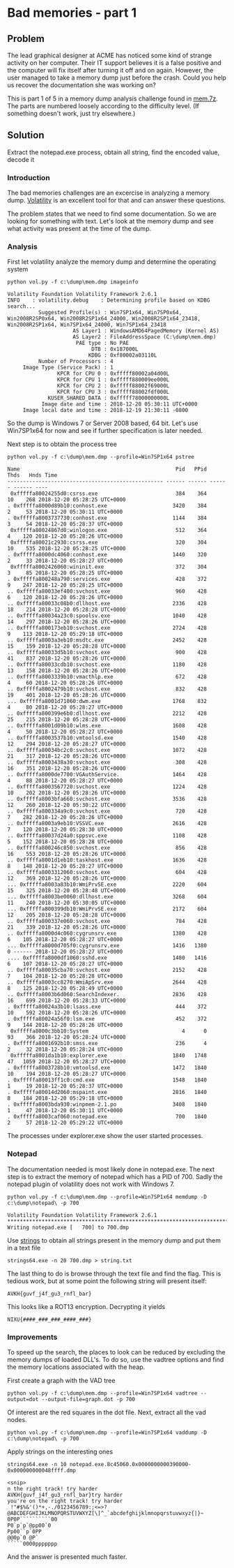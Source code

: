 # Bad memories - part 1

## Problem

The lead graphical designer at ACME has noticed some kind of strange activity on her computer. Their IT support believes it is a false positive and the computer will fix itself after turning it off and on again. However, the user managed to take a memory dump just before the crash. Could you help us recover the documentation she was working on?

This is part 1 of 5 in a memory dump analysis challenge found in [mem.7z](https://thenixuchallenge.com/c/bad_memories_part1/static/mem.7z). The parts are numbered loosely according to the difficulty level. (If something doesn't work, just try elsewhere.)

## Solution

Extract the notepad.exe process, obtain all string, find the encoded value, decode it

### Introduction

The bad memories challenges are an excercise in analyzing a memory dump. [Volatility](https://github.com/volatilityfoundation/volatility) is an excellent tool for that and can answer these questions.

The problem states that we need to find some documentation. So we are looking for something with text. Let's look at the memory dump and see what activity was present at the time of the dump.

### Analysis

First let volatility analyze the memory dump and determine the operating system

```shell
python vol.py -f c:\dump\mem.dmp imageinfo

Volatility Foundation Volatility Framework 2.6.1
INFO    : volatility.debug    : Determining profile based on KDBG search...
          Suggested Profile(s) : Win7SP1x64, Win7SP0x64, Win2008R2SP0x64, Win2008R2SP1x64_24000, Win2008R2SP1x64_23418, Win2008R2SP1x64, Win7SP1x64_24000, Win7SP1x64_23418
                     AS Layer1 : WindowsAMD64PagedMemory (Kernel AS)
                     AS Layer2 : FileAddressSpace (C:\dump\mem.dmp)
                      PAE type : No PAE
                           DTB : 0x187000L
                          KDBG : 0xf80002a03110L
          Number of Processors : 4
     Image Type (Service Pack) : 1
                KPCR for CPU 0 : 0xfffff80002a04d00L
                KPCR for CPU 1 : 0xfffff880009ee000L
                KPCR for CPU 2 : 0xfffff88002f69000L
                KPCR for CPU 3 : 0xfffff88002fdf000L
             KUSER_SHARED_DATA : 0xfffff78000000000L
           Image date and time : 2018-12-20 05:30:11 UTC+0000
     Image local date and time : 2018-12-19 21:30:11 -0800
```

So the dump is Windows 7 or Server 2008 based, 64 bit. Let's use Win7SP1x64 for now and see if further specification is later needed.

Next step is to obtain the process tree

```
python vol.py -f c:\dump\mem.dmp --profile=Win7SP1x64 pstree

Name                                                  Pid   PPid   Thds   Hnds Time
-------------------------------------------------- ------ ------ ------ ------ ----
 0xfffffa80024255d0:csrss.exe                         384    364     10    268 2018-12-20 05:28:25 UTC+0000
. 0xfffffa8000d89b10:conhost.exe                     3420    384      2     53 2018-12-20 05:30:11 UTC+0000
. 0xfffffa8003737730:conhost.exe                     1144    384      3     54 2018-12-20 05:28:37 UTC+0000
 0xfffffa80024867d0:winlogon.exe                      512    364      4    120 2018-12-20 05:28:26 UTC+0000
 0xfffffa80021c2930:csrss.exe                         320    304     10    535 2018-12-20 05:28:25 UTC+0000
. 0xfffffa8000dc4060:conhost.exe                     1440    320      2     33 2018-12-20 05:28:27 UTC+0000
 0xfffffa8002426060:wininit.exe                       372    304      3     85 2018-12-20 05:28:25 UTC+0000
. 0xfffffa800248a790:services.exe                     428    372      9    247 2018-12-20 05:28:25 UTC+0000
.. 0xfffffa80033ef400:svchost.exe                     960    428      6    120 2018-12-20 05:28:26 UTC+0000
.. 0xfffffa80033c08b0:dllhost.exe                    2336    428     18    214 2018-12-20 05:28:28 UTC+0000
.. 0xfffffa80034a23c0:spoolsv.exe                    1040    428     14    297 2018-12-20 05:28:26 UTC+0000
.. 0xfffffa800173eb10:svchost.exe                    2724    428      9    113 2018-12-20 05:29:18 UTC+0000
.. 0xfffffa8003a3eb10:msdtc.exe                      2452    428     15    159 2018-12-20 05:28:28 UTC+0000
.. 0xfffffa80033d5b10:svchost.exe                     900    428     41    837 2018-12-20 05:28:26 UTC+0000
.. 0xfffffa80033cdb10:svchost.exe                    1180    428     13    158 2018-12-20 05:28:26 UTC+0000
.. 0xfffffa8003339b10:vmacthlp.exe                    672    428      4     60 2018-12-20 05:28:26 UTC+0000
.. 0xfffffa8002479b10:svchost.exe                     832    428     19    401 2018-12-20 05:28:26 UTC+0000
... 0xfffffa8001d71060:dwm.exe                       1768    832      4     80 2018-12-20 05:28:27 UTC+0000
.. 0xfffffa800399e6b0:dllhost.exe                    2212    428     25    215 2018-12-20 05:28:28 UTC+0000
.. 0xfffffa8001d09b10:wlms.exe                       1608    428      4     50 2018-12-20 05:28:27 UTC+0000
.. 0xfffffa8003537b10:vmtoolsd.exe                   1540    428     12    294 2018-12-20 05:28:27 UTC+0000
.. 0xfffffa80034bc2c0:svchost.exe                    1072    428     21    317 2018-12-20 05:28:26 UTC+0000
.. 0xfffffa8003438a30:svchost.exe                     308    428     16    351 2018-12-20 05:28:26 UTC+0000
.. 0xfffffa8000de7700:VGAuthService.                 1464    428      4     88 2018-12-20 05:28:27 UTC+0000
.. 0xfffffa8003567720:svchost.exe                    1224    428     10    202 2018-12-20 05:28:26 UTC+0000
.. 0xfffffa8003bfa660:svchost.exe                    3536    428     12    260 2018-12-20 05:30:22 UTC+0000
.. 0xfffffa800334a9c0:svchost.exe                     720    428      7    282 2018-12-20 05:28:26 UTC+0000
.. 0xfffffa8003a9eb10:VSSVC.exe                      2616    428      7    120 2018-12-20 05:28:30 UTC+0000
.. 0xfffffa80037d24a0:sppsvc.exe                     1108    428      5    152 2018-12-20 05:28:28 UTC+0000
.. 0xfffffa800246c850:svchost.exe                     856    428     16    553 2018-12-20 05:28:26 UTC+0000
.. 0xfffffa8001d1eb10:taskhost.exe                   1636    428      8    148 2018-12-20 05:28:27 UTC+0000
.. 0xfffffa8003312060:svchost.exe                     604    428     12    369 2018-12-20 05:28:26 UTC+0000
... 0xfffffa8003a83b10:WmiPrvSE.exe                  2220    604     15    325 2018-12-20 05:28:48 UTC+0000
... 0xfffffa8003be0060:dllhost.exe                   3268    604     11    240 2018-12-20 05:30:05 UTC+0000
... 0xfffffa800399db10:WmiPrvSE.exe                  2172    604     12    205 2018-12-20 05:28:28 UTC+0000
.. 0xfffffa800337e060:svchost.exe                     784    428     21    339 2018-12-20 05:28:26 UTC+0000
.. 0xfffffa8000d4c060:cygrunsrv.exe                  1380    428      6    105 2018-12-20 05:28:27 UTC+0000
... 0xfffffa8000d705f0:cygrunsrv.exe                 1416   1380      0 ------ 2018-12-20 05:28:27 UTC+0000
.... 0xfffffa8000df1060:sshd.exe                     1480   1416      6    107 2018-12-20 05:28:27 UTC+0000
.. 0xfffffa80035cba70:svchost.exe                    2152    428      7    104 2018-12-20 05:28:28 UTC+0000
.. 0xfffffa8003cc8270:WmiApSrv.exe                   2644    428      8    125 2018-12-20 05:28:49 UTC+0000
.. 0xfffffa8003b6d060:SearchIndexer.                 2836    428     16    699 2018-12-20 05:28:33 UTC+0000
. 0xfffffa80024a3b10:lsass.exe                        444    372     10    592 2018-12-20 05:28:26 UTC+0000
. 0xfffffa80024a56f0:lsm.exe                          452    372      9    144 2018-12-20 05:28:26 UTC+0000
 0xfffffa8000c3bb10:System                              4      0     93    366 2018-12-20 05:28:24 UTC+0000
. 0xfffffa8001692b10:smss.exe                         236      4      2     32 2018-12-20 05:28:24 UTC+0000
 0xfffffa8001da1b10:explorer.exe                     1840   1748     47   1059 2018-12-20 05:28:27 UTC+0000
. 0xfffffa8003728b10:vmtoolsd.exe                    1472   1840     10    194 2018-12-20 05:28:27 UTC+0000
. 0xfffffa80013ff1c0:cmd.exe                         1548   1840      1     19 2018-12-20 05:28:37 UTC+0000
. 0xfffffa80014d2060:mspaint.exe                     2816   1840      8    184 2018-12-20 05:29:18 UTC+0000
. 0xfffffa8003bda930:winpmem-2.1.po                  3408   1840      1     47 2018-12-20 05:30:11 UTC+0000
. 0xfffffa8003caf060:notepad.exe                      700   1840      2     57 2018-12-20 05:29:22 UTC+0000
``` 

The processes under explorer.exe show the user started processes. 

### Notepad

The documentation needed is most likely done in notepad.exe. The next step is to extract the memory of notepad which has a PID of 700. Sadly the notepad plugin of volatility does not work with Windows 7.

```
python vol.py -f c:\dump\mem.dmp --profile=Win7SP1x64 memdump -D c:\dump\notepad\ -p 700

Volatility Foundation Volatility Framework 2.6.1
************************************************************************
Writing notepad.exe [   700] to 700.dmp
```

Use [strings](https://docs.microsoft.com/en-us/sysinternals/downloads/strings) to obtain all strings present in the memory dump and put them in a text file

```
strings64.exe -n 20 700.dmp > string.txt
```

The last thing to do is browse through the text file and find the flag.	This is tedious work, but at some point the following string will present itself:

```
AVKH{guvf_j4f_gu3_rnfl_bar}
```

This looks like a ROT13 encryption. Decrypting it yields

```
NIXU{####_###_###_####_###}
```

### Improvements

To speed up the search, the places to look can be reduced by excluding the memory dumps of loaded DLL's. To do so, use the vadtree options and find the memory locations associated with the heap.

First create a graph with the VAD tree
```shell
python vol.py -f c:\dump\mem.dmp --profile=Win7SP1x64 vadtree --output=dot --output-file=graph.dot -p 700
```

Of interest are the red squares in the dot file. Next, extract all the vad nodes.
```
python vol.py -f c:\dump\mem.dmp --profile=Win7SP1x64 vaddump -D c:\dump\notepad\ -p 700 
```

Apply strings on the interesting ones
```
strings64.exe -n 10 notepad.exe.8c45060.0x0000000000390000-0x000000000048ffff.dmp

<snip>
n the right track! try harder
AVKH{guvf_j4f_gu3_rnfl_bar}try harder
you're on the right track! try harder
 !"#$%&'()*+,-./0123456789:;<=>?@ABCDEFGHIJKLMNOPQRSTUVWXYZ[\]^_`abcdefghijklmnopqrstuvwxyz{|}~
0P0P``````````00
P0`p`p`@pp00`0
Pp00``p`0PP
@@0p`0 @P`
`````0000ppppppp
```

And the answer is presented much faster.